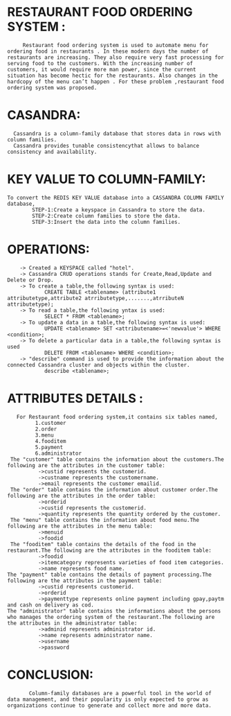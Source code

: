
# RESTAURANT  FOOD ORDERING SYSTEM :
         Restaurant food ordering system is used to automate menu for ordering food in restaurants . In these modern days the number of restaurants are increasing. They also require very fast processing for serving food to the customers. With the increasing number of customers, it would require more man power, since the current situation has become hectic for the restaurants. Also changes in the hardcopy of the menu can’t happen . For these problem ,restaurant food ordering system was proposed.
# CASANDRA:
      Cassandra is a column-family database that stores data in rows with column families. 
      Cassandra provides tunable consistencythat allows to balance consistency and availability.
# KEY VALUE TO COLUMN-FAMILY:
    To convert the REDIS KEY VALUE database into a CASSANDRA COLUMN FAMILY database,
            STEP-1:Create a keyspace in Cassandra to store the data.
            STEP-2:Create column families to store the data.
            STEP-3:Insert the data into the column families.
# OPERATIONS:
        -> Created a KEYSPACE called "hotel".
        -> Cassandra CRUD operations stands for Create,Read,Update and Delete or Drop.
        -> To create a table,the following syntax is used:
                CREATE TABLE <tablename> (attribute1 attributetype,attribute2 atrributetype,.......,atrributeN attributetype);
        -> To read a table,the following yntax is used:
                SELECT * FROM <tablename>;
        -> To update a data in a table,the following syntax is used:
                UPDATE <tablename> SET <attributename>=<'newvalue'> WHERE <condition>;
        -> To delete a particular data in a table,the following syntax is used
                DELETE FROM <tablename> WHERE <condition>;
        -> "describe" command is used to provide the information about the connected Cassandra cluster and objects within the cluster.
                describe <tablename>;
# ATTRIBUTES DETAILS :
       For Restaurant food ordering system,it contains six tables named,
             1.customer
             2.order 
             3.menu
             4.fooditem
             5.payment
             6.administrator     
     The "customer" table contains the information about the customers.The following are the attributes in the customer table:
              ->custid represents the customerid.
              ->custname represents the customername.
              ->email represents the customer emailid.
     The "order" table contains the information about customer order.The following are the attributes in the order table:
              ->orderid
              ->custid represents the customerid.
              ->quantity represents the quantity ordered by the customer.
     The "menu" table contains the information about food menu.The following are the attributes in the menu table:
              ->menuid
              ->foodid
     The "fooditem" table contains the details of the food in the restaurant.The following are the attributes in the fooditem table:
              ->foodid
              ->itemcategory represents varieties of food item categories.
              ->name represents food name.
    The "payment" table contains the details of payment processing.The following are the attributes in the payment table:
              ->custid represents customerid.
              ->orderid 
              ->paymenttype represents online payment including gpay,paytm and cash on delivery as cod.
    The "administrator" table contains the informations about the persons who manages the ordering system of the restaurant.The following are the attributes in the administrator table:
              ->adminid represents administrator id.
              ->name represents administrator name.
              ->username
              ->password
# CONCLUSION:               
           Column-family databases are a powerful tool in the world of data management, and their popularity is only expected to grow as organizations continue to generate and collect more and more data.
